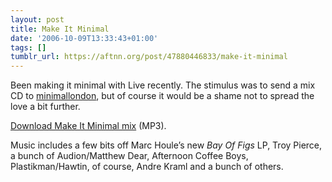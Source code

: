 ```yaml
---
layout: post
title: Make It Minimal
date: '2006-10-09T13:33:43+01:00'
tags: []
tumblr_url: https://aftnn.org/post/47880446833/make-it-minimal
---
```

<p>Been making it minimal with Live recently. The stimulus was to send a mix CD to <a href="http://www.minimallondon.com">minimallondon</a>, but of course it would be a shame not to spread the love a bit further.</p>
<p><a href="http://aftnn.org/stuff/music/afternoon_-_make_it_minimal.mp3">Download Make It Minimal mix</a> (MP3).</p>
<p>Music includes a few bits off Marc Houle&rsquo;s new <em>Bay Of Figs</em> LP, Troy Pierce, a bunch of Audion/Matthew Dear, Afternoon Coffee Boys, Plastikman/Hawtin, of course, Andre Kraml and a bunch of others.</p>

